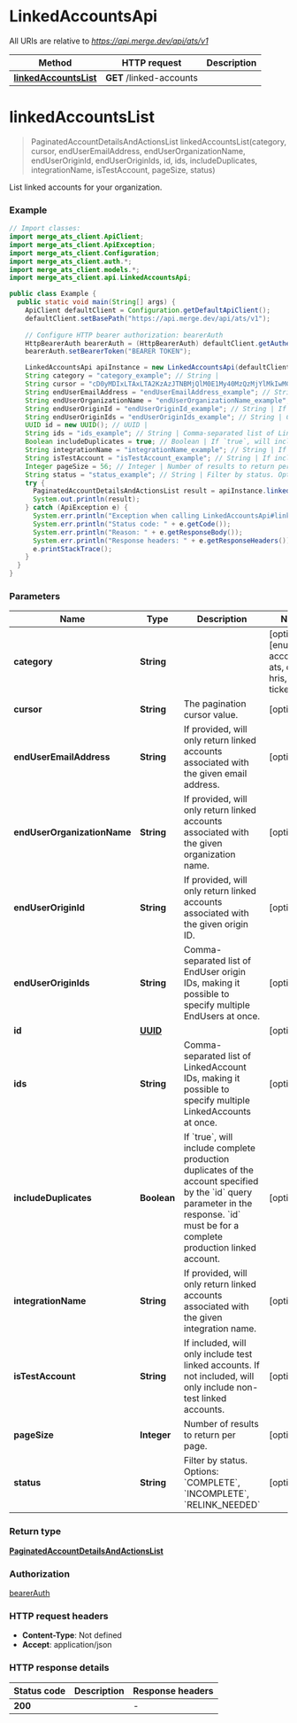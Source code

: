 # LinkedAccountsApi

All URIs are relative to *https://api.merge.dev/api/ats/v1*

Method | HTTP request | Description
------------- | ------------- | -------------
[**linkedAccountsList**](LinkedAccountsApi.md#linkedAccountsList) | **GET** /linked-accounts | 


<a name="linkedAccountsList"></a>
# **linkedAccountsList**
> PaginatedAccountDetailsAndActionsList linkedAccountsList(category, cursor, endUserEmailAddress, endUserOrganizationName, endUserOriginId, endUserOriginIds, id, ids, includeDuplicates, integrationName, isTestAccount, pageSize, status)



List linked accounts for your organization.

### Example
```java
// Import classes:
import merge_ats_client.ApiClient;
import merge_ats_client.ApiException;
import merge_ats_client.Configuration;
import merge_ats_client.auth.*;
import merge_ats_client.models.*;
import merge_ats_client.api.LinkedAccountsApi;

public class Example {
  public static void main(String[] args) {
    ApiClient defaultClient = Configuration.getDefaultApiClient();
    defaultClient.setBasePath("https://api.merge.dev/api/ats/v1");
    
    // Configure HTTP bearer authorization: bearerAuth
    HttpBearerAuth bearerAuth = (HttpBearerAuth) defaultClient.getAuthentication("bearerAuth");
    bearerAuth.setBearerToken("BEARER TOKEN");

    LinkedAccountsApi apiInstance = new LinkedAccountsApi(defaultClient);
    String category = "category_example"; // String | 
    String cursor = "cD0yMDIxLTAxLTA2KzAzJTNBMjQlM0E1My40MzQzMjYlMkIwMCUzQTAw"; // String | The pagination cursor value.
    String endUserEmailAddress = "endUserEmailAddress_example"; // String | If provided, will only return linked accounts associated with the given email address.
    String endUserOrganizationName = "endUserOrganizationName_example"; // String | If provided, will only return linked accounts associated with the given organization name.
    String endUserOriginId = "endUserOriginId_example"; // String | If provided, will only return linked accounts associated with the given origin ID.
    String endUserOriginIds = "endUserOriginIds_example"; // String | Comma-separated list of EndUser origin IDs, making it possible to specify multiple EndUsers at once.
    UUID id = new UUID(); // UUID | 
    String ids = "ids_example"; // String | Comma-separated list of LinkedAccount IDs, making it possible to specify multiple LinkedAccounts at once.
    Boolean includeDuplicates = true; // Boolean | If `true`, will include complete production duplicates of the account specified by the `id` query parameter in the response. `id` must be for a complete production linked account.
    String integrationName = "integrationName_example"; // String | If provided, will only return linked accounts associated with the given integration name.
    String isTestAccount = "isTestAccount_example"; // String | If included, will only include test linked accounts. If not included, will only include non-test linked accounts.
    Integer pageSize = 56; // Integer | Number of results to return per page.
    String status = "status_example"; // String | Filter by status. Options: `COMPLETE`, `INCOMPLETE`, `RELINK_NEEDED`
    try {
      PaginatedAccountDetailsAndActionsList result = apiInstance.linkedAccountsList(category, cursor, endUserEmailAddress, endUserOrganizationName, endUserOriginId, endUserOriginIds, id, ids, includeDuplicates, integrationName, isTestAccount, pageSize, status);
      System.out.println(result);
    } catch (ApiException e) {
      System.err.println("Exception when calling LinkedAccountsApi#linkedAccountsList");
      System.err.println("Status code: " + e.getCode());
      System.err.println("Reason: " + e.getResponseBody());
      System.err.println("Response headers: " + e.getResponseHeaders());
      e.printStackTrace();
    }
  }
}
```

### Parameters

Name | Type | Description  | Notes
------------- | ------------- | ------------- | -------------
 **category** | **String**|  | [optional] [enum: accounting, ats, crm, hris, ticketing]
 **cursor** | **String**| The pagination cursor value. | [optional]
 **endUserEmailAddress** | **String**| If provided, will only return linked accounts associated with the given email address. | [optional]
 **endUserOrganizationName** | **String**| If provided, will only return linked accounts associated with the given organization name. | [optional]
 **endUserOriginId** | **String**| If provided, will only return linked accounts associated with the given origin ID. | [optional]
 **endUserOriginIds** | **String**| Comma-separated list of EndUser origin IDs, making it possible to specify multiple EndUsers at once. | [optional]
 **id** | [**UUID**](.md)|  | [optional]
 **ids** | **String**| Comma-separated list of LinkedAccount IDs, making it possible to specify multiple LinkedAccounts at once. | [optional]
 **includeDuplicates** | **Boolean**| If &#x60;true&#x60;, will include complete production duplicates of the account specified by the &#x60;id&#x60; query parameter in the response. &#x60;id&#x60; must be for a complete production linked account. | [optional]
 **integrationName** | **String**| If provided, will only return linked accounts associated with the given integration name. | [optional]
 **isTestAccount** | **String**| If included, will only include test linked accounts. If not included, will only include non-test linked accounts. | [optional]
 **pageSize** | **Integer**| Number of results to return per page. | [optional]
 **status** | **String**| Filter by status. Options: &#x60;COMPLETE&#x60;, &#x60;INCOMPLETE&#x60;, &#x60;RELINK_NEEDED&#x60; | [optional]

### Return type

[**PaginatedAccountDetailsAndActionsList**](PaginatedAccountDetailsAndActionsList.md)

### Authorization

[bearerAuth](../README.md#bearerAuth)

### HTTP request headers

 - **Content-Type**: Not defined
 - **Accept**: application/json

### HTTP response details
| Status code | Description | Response headers |
|-------------|-------------|------------------|
**200** |  |  -  |

